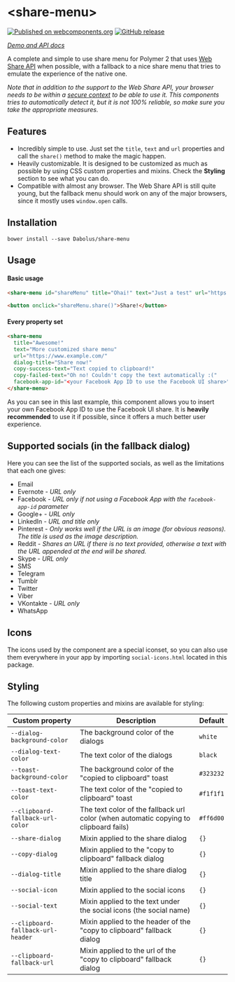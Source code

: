 # \<share-menu\>
[![Published on webcomponents.org](https://img.shields.io/badge/webcomponents.org-published-blue.svg)](https://www.webcomponents.org/element/Dabolus/share-menu)
[![GitHub release](https://img.shields.io/github/release/Dabolus/share-menu/all.svg)](https://github.com/Dabolus/share-menu)

_[Demo and API docs](https://www.webcomponents.org/element/Dabolus/share-menu)_

A complete and simple to use share menu for Polymer 2 that uses [Web Share API](https://developers.google.com/web/updates/2016/10/navigator-share) when possible, with a fallback to a nice share menu that tries to emulate the experience of the native one.

_Note that in addition to the support to the Web Share API, your browser needs to be within a [secure context](https://www.chromium.org/Home/chromium-security/prefer-secure-origins-for-powerful-new-features) to be able to use it. This components tries to automatically detect it, but it is not 100% reliable, so make sure you take the appropriate measures._

## Features
- Incredibly simple to use. Just set the `title`, `text` and `url` properties and call the `share()` method to make the magic happen.
- Heavily customizable. It is designed to be customized as much as possible by using CSS custom properties and mixins. Check the **Styling** section to see what you can do.
- Compatible with almost any browser. The Web Share API is still quite young, but the fallback menu should work on any of the major browsers, since it mostly uses `window.open` calls.

## Installation
```
bower install --save Dabolus/share-menu
```

## Usage
#### Basic usage
```html
<share-menu id="shareMenu" title="Ohai!" text="Just a test" url="https://www.example.com/"></share-menu>

<button onclick="shareMenu.share()">Share!</button>
```
#### Every property set
```html
<share-menu
  title="Awesome!"
  text="More customized share menu"
  url="https://www.example.com/"
  dialog-title="Share now!"
  copy-success-text="Text copied to clipboard!"
  copy-failed-text="Oh no! Couldn't copy the text automatically :("
  facebook-app-id="<your Facebook App ID to use the Facebook UI share>">
</share-menu>
```

As you can see in this last example, this component allows you to insert your own Facebook App ID to use the Facebook UI share. It is **heavily recommended** to use it if possible, since it offers a much better user experience.

## Supported socials (in the fallback dialog)
Here you can see the list of the supported socials, as well as the limitations that each one gives:

 - Email
 - Evernote - _URL only_
 - Facebook - _URL only if not using a Facebook App with the `facebook-app-id` parameter_
 - Google+ - _URL only_
 - LinkedIn - _URL and title only_
 - Pinterest - _Only works well if the URL is an image (for obvious reasons). The title is used as the image description._
 - Reddit - _Shares an URL if there is no text provided, otherwise a text with the URL appended at the end will be shared._ 
 - Skype - _URL only_
 - SMS
 - Telegram
 - Tumblr
 - Twitter
 - Viber
 - VKontakte - _URL only_
 - WhatsApp

## Icons
The icons used by the component are a special iconset, so you can also use them everywhere in your app by importing `social-icons.html` located in this package.

## Styling

The following custom properties and mixins are available for styling:

| Custom property                   | Description                                                                          | Default   |
| --------------------------------- | ------------------------------------------------------------------------------------ | --------- |
| `--dialog-background-color`       | The background color of the dialogs                                                  | `white`   |
| `--dialog-text-color`             | The text color of the dialogs                                                        | `black`   |
| `--toast-background-color`        | The background color of the "copied to clipboard" toast                              | `#323232` |
| `--toast-text-color`              | The text color of the "copied to clipboard" toast                                    | `#f1f1f1` |
| `--clipboard-fallback-url-color`  | The text color of the fallback url color (when automatic copying to clipboard fails) | `#ff6d00` |
| `--share-dialog`                  | Mixin applied to the share dialog                                                    | `{}`      |
| `--copy-dialog`                   | Mixin applied to the "copy to clipboard" fallback dialog                             | `{}`      |
| `--dialog-title`                  | Mixin applied to the share dialog title                                              | `{}`      |
| `--social-icon`                   | Mixin applied to the social icons                                                    | `{}`      |
| `--social-text`                   | Mixin applied to the text under the social icons (the social name)                   | `{}`      |
| `--clipboard-fallback-url-header` | Mixin applied to the header of the "copy to clipboard" fallback dialog               | `{}`      |
| `--clipboard-fallback-url`        | Mixin applied to the url of the "copy to clipboard" fallback dialog                  | `{}`      |
